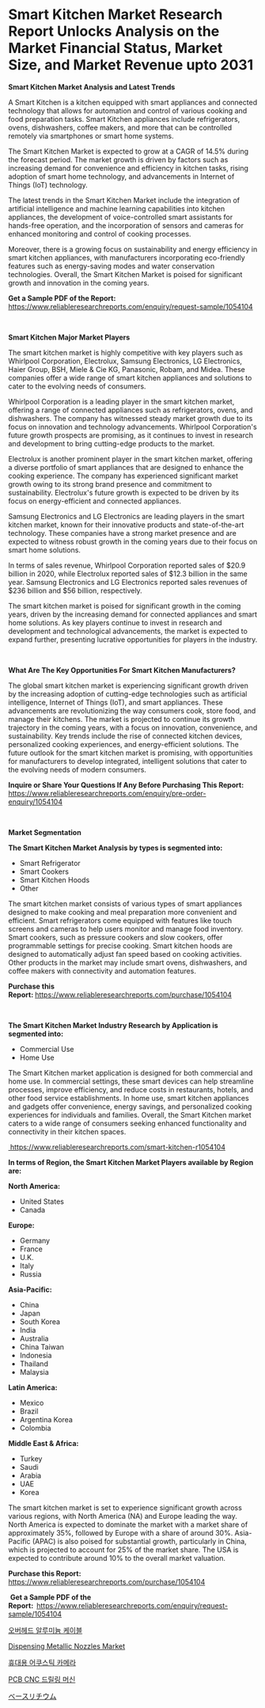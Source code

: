 <p><h1>Smart Kitchen Market Research Report Unlocks Analysis on the Market Financial Status, Market Size, and Market Revenue upto 2031</h1></p><p><strong>Smart Kitchen Market Analysis and Latest Trends</strong></p>
<p><p>A Smart Kitchen is a kitchen equipped with smart appliances and connected technology that allows for automation and control of various cooking and food preparation tasks. Smart Kitchen appliances include refrigerators, ovens, dishwashers, coffee makers, and more that can be controlled remotely via smartphones or smart home systems.</p><p>The Smart Kitchen Market is expected to grow at a CAGR of 14.5% during the forecast period. The market growth is driven by factors such as increasing demand for convenience and efficiency in kitchen tasks, rising adoption of smart home technology, and advancements in Internet of Things (IoT) technology.</p><p>The latest trends in the Smart Kitchen Market include the integration of artificial intelligence and machine learning capabilities into kitchen appliances, the development of voice-controlled smart assistants for hands-free operation, and the incorporation of sensors and cameras for enhanced monitoring and control of cooking processes.</p><p>Moreover, there is a growing focus on sustainability and energy efficiency in smart kitchen appliances, with manufacturers incorporating eco-friendly features such as energy-saving modes and water conservation technologies. Overall, the Smart Kitchen Market is poised for significant growth and innovation in the coming years.</p></p>
<p><strong>Get a Sample PDF of the Report:&nbsp;</strong> <a href="https://www.reliableresearchreports.com/enquiry/request-sample/1054104">https://www.reliableresearchreports.com/enquiry/request-sample/1054104</a></p>
<p>&nbsp;</p>
<p><strong>Smart Kitchen Major Market Players</strong></p>
<p><p>The smart kitchen market is highly competitive with key players such as Whirlpool Corporation, Electrolux, Samsung Electronics, LG Electronics, Haier Group, BSH, Miele & Cie KG, Panasonic, Robam, and Midea. These companies offer a wide range of smart kitchen appliances and solutions to cater to the evolving needs of consumers.</p><p>Whirlpool Corporation is a leading player in the smart kitchen market, offering a range of connected appliances such as refrigerators, ovens, and dishwashers. The company has witnessed steady market growth due to its focus on innovation and technology advancements. Whirlpool Corporation's future growth prospects are promising, as it continues to invest in research and development to bring cutting-edge products to the market.</p><p>Electrolux is another prominent player in the smart kitchen market, offering a diverse portfolio of smart appliances that are designed to enhance the cooking experience. The company has experienced significant market growth owing to its strong brand presence and commitment to sustainability. Electrolux's future growth is expected to be driven by its focus on energy-efficient and connected appliances.</p><p>Samsung Electronics and LG Electronics are leading players in the smart kitchen market, known for their innovative products and state-of-the-art technology. These companies have a strong market presence and are expected to witness robust growth in the coming years due to their focus on smart home solutions.</p><p>In terms of sales revenue, Whirlpool Corporation reported sales of $20.9 billion in 2020, while Electrolux reported sales of $12.3 billion in the same year. Samsung Electronics and LG Electronics reported sales revenues of $236 billion and $56 billion, respectively.</p><p>The smart kitchen market is poised for significant growth in the coming years, driven by the increasing demand for connected appliances and smart home solutions. As key players continue to invest in research and development and technological advancements, the market is expected to expand further, presenting lucrative opportunities for players in the industry.</p></p>
<p>&nbsp;</p>
<p><strong>What Are The Key Opportunities For Smart Kitchen Manufacturers?</strong></p>
<p><p>The global smart kitchen market is experiencing significant growth driven by the increasing adoption of cutting-edge technologies such as artificial intelligence, Internet of Things (IoT), and smart appliances. These advancements are revolutionizing the way consumers cook, store food, and manage their kitchens. The market is projected to continue its growth trajectory in the coming years, with a focus on innovation, convenience, and sustainability. Key trends include the rise of connected kitchen devices, personalized cooking experiences, and energy-efficient solutions. The future outlook for the smart kitchen market is promising, with opportunities for manufacturers to develop integrated, intelligent solutions that cater to the evolving needs of modern consumers.</p></p>
<p><strong>Inquire or Share Your Questions If Any Before Purchasing This Report:</strong> <a href="https://www.reliableresearchreports.com/enquiry/pre-order-enquiry/1054104">https://www.reliableresearchreports.com/enquiry/pre-order-enquiry/1054104</a></p>
<p>&nbsp;</p>
<p><strong>Market Segmentation</strong></p>
<p><strong>The Smart Kitchen Market Analysis by types is segmented into:</strong></p>
<p><ul><li>Smart Refrigerator</li><li>Smart Cookers</li><li>Smart Kitchen Hoods</li><li>Other</li></ul></p>
<p><p>The smart kitchen market consists of various types of smart appliances designed to make cooking and meal preparation more convenient and efficient. Smart refrigerators come equipped with features like touch screens and cameras to help users monitor and manage food inventory. Smart cookers, such as pressure cookers and slow cookers, offer programmable settings for precise cooking. Smart kitchen hoods are designed to automatically adjust fan speed based on cooking activities. Other products in the market may include smart ovens, dishwashers, and coffee makers with connectivity and automation features.</p></p>
<p><strong>Purchase this Report:&nbsp;</strong><a href="https://www.reliableresearchreports.com/purchase/1054104">https://www.reliableresearchreports.com/purchase/1054104</a></p>
<p>&nbsp;</p>
<p><strong>The Smart Kitchen Market Industry Research by Application is segmented into:</strong></p>
<p><ul><li>Commercial Use</li><li>Home Use</li></ul></p>
<p><p>The Smart Kitchen market application is designed for both commercial and home use. In commercial settings, these smart devices can help streamline processes, improve efficiency, and reduce costs in restaurants, hotels, and other food service establishments. In home use, smart kitchen appliances and gadgets offer convenience, energy savings, and personalized cooking experiences for individuals and families. Overall, the Smart Kitchen market caters to a wide range of consumers seeking enhanced functionality and connectivity in their kitchen spaces.</p></p>
<p><a href="https://www.reliableresearchreports.com/smart-kitchen-r1054104">&nbsp;https://www.reliableresearchreports.com/smart-kitchen-r1054104</a></p>
<p><strong>In terms of Region, the Smart Kitchen Market Players available by Region are:</strong></p>
<p>
    <p> <strong> North America: </strong>
        <ul>
            <li>United States</li>
            <li>Canada</li>
        </ul>
        </p> 
    <p> <strong> Europe: </strong>
        <ul>
            <li>Germany</li>
            <li>France</li>
            <li>U.K.</li>
            <li>Italy</li>
            <li>Russia</li>
        </ul>
        </p> 
    <p> <strong> Asia-Pacific: </strong>
        <ul>
            <li>China</li>
            <li>Japan</li>
            <li>South Korea</li>
            <li>India</li>
            <li>Australia</li>
            <li>China Taiwan</li>
            <li>Indonesia</li>
            <li>Thailand</li>
            <li>Malaysia</li>
        </ul>
        </p> 
    <p> <strong> Latin America: </strong>
        <ul>
            <li>Mexico</li>
            <li>Brazil</li>
            <li>Argentina Korea</li>
            <li>Colombia</li>
        </ul>
        </p> 
    <p> <strong> Middle East & Africa: </strong>
        <ul>
            <li>Turkey</li>
            <li>Saudi</li>
            <li>Arabia</li>
            <li>UAE</li>
            <li>Korea</li>
        </ul>
    </p>
    </p>
<p><p>The smart kitchen market is set to experience significant growth across various regions, with North America (NA) and Europe leading the way. North America is expected to dominate the market with a market share of approximately 35%, followed by Europe with a share of around 30%. Asia-Pacific (APAC) is also poised for substantial growth, particularly in China, which is projected to account for 25% of the market share. The USA is expected to contribute around 10% to the overall market valuation.</p></p>
<p><strong>Purchase this Report: </strong><a href="https://www.reliableresearchreports.com/purchase/1054104">https://www.reliableresearchreports.com/purchase/1054104</a></p>
<p>&nbsp;<strong>Get a Sample PDF of the Report:&nbsp;&nbsp;</strong><a href="https://www.reliableresearchreports.com/enquiry/request-sample/1054104">https://www.reliableresearchreports.com/enquiry/request-sample/1054104</a></p>
<p><strong></strong></p>
<p><p><a href="https://github.com/AlbertotDouglas44367/Market-Research-Report-List-2/blob/main/8211300147687.md">오버헤드 알루미늄 케이블</a></p><p><a href="https://github.com/marloy8/Market-Research-Report-List-5/blob/main/dispensing-metallic-nozzles-market.md">Dispensing Metallic Nozzles Market</a></p><p><a href="https://medium.com/@deborahward03/%EC%86%90%EC%9C%BC%EB%A1%9C-%EB%93%A4%EC%96%B4-%EC%82%AC%EC%9A%A9%ED%95%98%EB%8A%94-%EC%9D%8C%ED%96%A5-%EC%B9%B4%EB%A9%94%EB%9D%BC-%EC%8B%9C%EC%9E%A5-%EC%A1%B0%EC%82%AC-%EB%B0%8F-%EC%82%B0%EC%97%85-%EB%B0%9C%EC%A0%84-%EB%B0%8F-2031%EB%85%84%EA%B9%8C%EC%A7%80%EC%9D%98-%EC%98%88%EC%B8%A1-af6aa0f576a8">휴대용 어쿠스틱 카메라</a></p><p><a href="https://github.com/raap8632/Market-Research-Report-List-1/blob/main/1139879147688.md">PCB CNC 드릴링 머신</a></p><p><a href="https://github.com/AdellaPrice2023/Market-Research-Report-List-1/blob/main/9197568139768.md">ベースリチウム</a></p></p>
